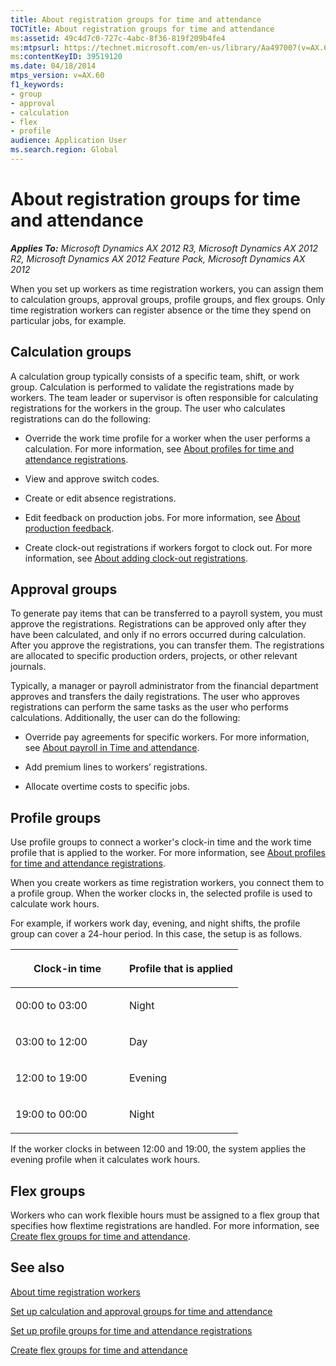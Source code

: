 ```yaml
---
title: About registration groups for time and attendance
TOCTitle: About registration groups for time and attendance
ms:assetid: 49c4d7c0-727c-4abc-8f36-819f209b4fe4
ms:mtpsurl: https://technet.microsoft.com/en-us/library/Aa497007(v=AX.60)
ms:contentKeyID: 39519120
ms.date: 04/18/2014
mtps_version: v=AX.60
f1_keywords:
- group
- approval
- calculation
- flex
- profile
audience: Application User
ms.search.region: Global
---
```


# About registration groups for time and attendance 


_**Applies To:** Microsoft Dynamics AX 2012 R3, Microsoft Dynamics AX 2012 R2, Microsoft Dynamics AX 2012 Feature Pack, Microsoft Dynamics AX 2012_

When you set up workers as time registration workers, you can assign them to calculation groups, approval groups, profile groups, and flex groups. Only time registration workers can register absence or the time they spend on particular jobs, for example.

## Calculation groups

A calculation group typically consists of a specific team, shift, or work group. Calculation is performed to validate the registrations made by workers. The team leader or supervisor is often responsible for calculating registrations for the workers in the group. The user who calculates registrations can do the following:

  - Override the work time profile for a worker when the user performs a calculation. For more information, see [About profiles for time and attendance registrations](about-profiles-for-time-and-attendance-registrations.md).

  - View and approve switch codes.

  - Create or edit absence registrations.

  - Edit feedback on production jobs. For more information, see [About production feedback](about-production-feedback.md).

  - Create clock-out registrations if workers forgot to clock out. For more information, see [About adding clock-out registrations](about-adding-clock-out-registrations.md).

## Approval groups

To generate pay items that can be transferred to a payroll system, you must approve the registrations. Registrations can be approved only after they have been calculated, and only if no errors occurred during calculation. After you approve the registrations, you can transfer them. The registrations are allocated to specific production orders, projects, or other relevant journals.

Typically, a manager or payroll administrator from the financial department approves and transfers the daily registrations. The user who approves registrations can perform the same tasks as the user who performs calculations. Additionally, the user can do the following:

  - Override pay agreements for specific workers. For more information, see [About payroll in Time and attendance](about-payroll-in-time-and-attendance.md).

  - Add premium lines to workers’ registrations.

  - Allocate overtime costs to specific jobs.

## Profile groups

Use profile groups to connect a worker's clock-in time and the work time profile that is applied to the worker. For more information, see [About profiles for time and attendance registrations](about-profiles-for-time-and-attendance-registrations.md).

When you create workers as time registration workers, you connect them to a profile group. When the worker clocks in, the selected profile is used to calculate work hours.

For example, if workers work day, evening, and night shifts, the profile group can cover a 24-hour period. In this case, the setup is as follows.

<table>
<colgroup>
<col style="width: 50%" />
<col style="width: 50%" />
</colgroup>
<thead>
<tr class="header">
<th><p>Clock-in time</p></th>
<th><p>Profile that is applied</p></th>
</tr>
</thead>
<tbody>
<tr class="odd">
<td><p>00:00 to 03:00</p></td>
<td><p>Night</p></td>
</tr>
<tr class="even">
<td><p>03:00 to 12:00</p></td>
<td><p>Day</p></td>
</tr>
<tr class="odd">
<td><p>12:00 to 19:00</p></td>
<td><p>Evening</p></td>
</tr>
<tr class="even">
<td><p>19:00 to 00:00</p></td>
<td><p>Night</p></td>
</tr>
</tbody>
</table>


If the worker clocks in between 12:00 and 19:00, the system applies the evening profile when it calculates work hours.

## Flex groups

Workers who can work flexible hours must be assigned to a flex group that specifies how flextime registrations are handled. For more information, see [Create flex groups for time and attendance](create-flex-groups-for-time-and-attendance.md).

## See also

[About time registration workers](about-time-registration-workers.md)

[Set up calculation and approval groups for time and attendance](set-up-calculation-and-approval-groups-for-time-and-attendance.md)

[Set up profile groups for time and attendance registrations](set-up-profile-groups-for-time-and-attendance-registrations.md)

[Create flex groups for time and attendance](create-flex-groups-for-time-and-attendance.md)

  


